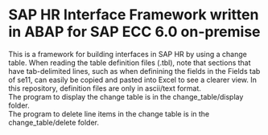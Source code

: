 # SAP HR Interface Framework written in ABAP for SAP ECC 6.0 on-premise
This is a framework for building interfaces in SAP HR by using a change table.  When reading the table definition files (.tbl), note that sections that have tab-delimited lines, such as when definining the fields in the Fields tab of se11, can easily be copied and pasted into Excel to see a clearer view.  In this repository, definition files are only in ascii/text format.  
The program to display the change table is in the change_table/display folder.  
The program to delete line items in the change table is in the change_table/delete folder.
